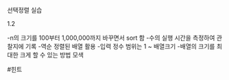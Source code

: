 선택정렬 실습

1.2

-n의 크기를 100부터 1,000,000까지 바꾸면서 sort 함
-수의 실행 시간을 측정하여 관찰지에 기록
-역순 정렬된 배열 활용
-입력 정수 범위는 1 ~ 배열크기
-배열의 크기를 최대한 크게 할 수 있는 방법 모색

#힌트


